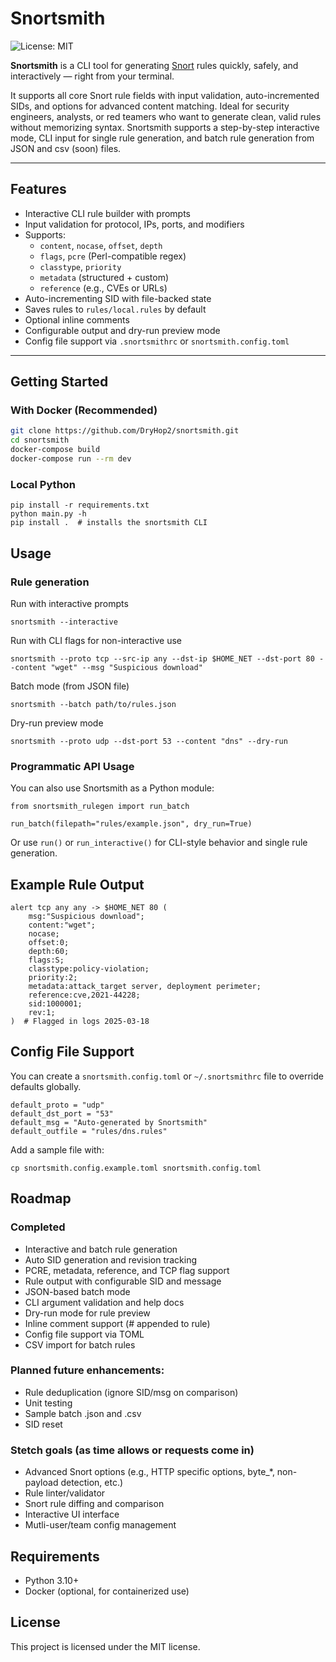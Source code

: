 # Snortsmith

![License: MIT](https://img.shields.io/badge/License-MIT-yellow.svg)


**Snortsmith** is a CLI tool for generating [Snort](https://www.snort.org/) rules quickly, safely, and interactively — right from your terminal. 

It supports all core Snort rule fields with input validation, auto-incremented SIDs, and options for advanced content matching. Ideal for security engineers, analysts, or red teamers who want to generate clean, valid rules without memorizing syntax. Snortsmith supports a step-by-step interactive mode, CLI input for single rule generation, and batch rule generation from JSON and csv (soon) files.

---

## Features

- Interactive CLI rule builder with prompts
- Input validation for protocol, IPs, ports, and modifiers
- Supports:
  - `content`, `nocase`, `offset`, `depth`
  - `flags`, `pcre` (Perl-compatible regex)
  - `classtype`, `priority`
  - `metadata` (structured + custom)
  - `reference` (e.g., CVEs or URLs)
- Auto-incrementing SID with file-backed state
- Saves rules to `rules/local.rules` by default
- Optional inline comments
- Configurable output and dry-run preview mode
- Config file support via `.snortsmithrc` or `snortsmith.config.toml`

---

## Getting Started

### With Docker (Recommended)

```bash
git clone https://github.com/DryHop2/snortsmith.git
cd snortsmith
docker-compose build
docker-compose run --rm dev
```

### Local Python

```
pip install -r requirements.txt
python main.py -h
pip install .  # installs the snortsmith CLI
```

## Usage

### Rule generation

Run with interactive prompts

```
snortsmith --interactive
```

Run with CLI flags for non-interactive use

```
snortsmith --proto tcp --src-ip any --dst-ip $HOME_NET --dst-port 80 --content "wget" --msg "Suspicious download"
```

Batch mode (from JSON file)

```
snortsmith --batch path/to/rules.json
```

Dry-run preview mode

```
snortsmith --proto udp --dst-port 53 --content "dns" --dry-run
```
### Programmatic API Usage

You can also use Snortsmith as a Python module:

```
from snortsmith_rulegen import run_batch

run_batch(filepath="rules/example.json", dry_run=True)
```
Or use `run()` or `run_interactive()` for CLI-style behavior and single rule generation.

## Example Rule Output

```
alert tcp any any -> $HOME_NET 80 (
    msg:"Suspicious download";
    content:"wget";
    nocase;
    offset:0;
    depth:60;
    flags:S;
    classtype:policy-violation;
    priority:2;
    metadata:attack_target server, deployment perimeter;
    reference:cve,2021-44228;
    sid:1000001;
    rev:1;
)  # Flagged in logs 2025-03-18
```

## Config File Support

You can create a `snortsmith.config.toml` or `~/.snortsmithrc` file to override defaults globally.

```
default_proto = "udp"
default_dst_port = "53"
default_msg = "Auto-generated by Snortsmith"
default_outfile = "rules/dns.rules"
```

Add a sample file with:

```
cp snortsmith.config.example.toml snortsmith.config.toml
```

## Roadmap

### Completed
- Interactive and batch rule generation
- Auto SID generation and revision tracking
- PCRE, metadata, reference, and TCP flag support
- Rule output with configurable SID and message
- JSON-based batch mode
- CLI argument validation and help docs
- Dry-run mode for rule preview
- Inline comment support (# appended to rule)
- Config file support via TOML
- CSV import for batch rules

### Planned future enhancements:
- Rule deduplication (ignore SID/msg on comparison)
- Unit testing
- Sample batch .json and .csv
- SID reset

### Stetch goals (as time allows or requests come in)
- Advanced Snort options (e.g., HTTP specific options, byte_*, non-payload detection, etc.)
- Rule linter/validator
- Snort rule diffing and comparison
- Interactive UI interface
- Mutli-user/team config management

## Requirements
* Python 3.10+
* Docker (optional, for containerized use)

## License
This project is licensed under the MIT license.